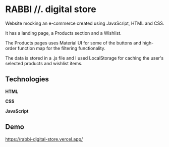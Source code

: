 # **RABBI //. digital store**

Website mocking an e-commerce created using JavaScript, HTML and CSS.

It has a landing page, a Products section and a Wishlist.

The Products pages uses Material UI for some of the buttons and high-order function map for the filtering functionality.

The data is stored in a .js file and I used LocalStorage for caching the user's selected products and wishlist items.

## **Technologies**
 **HTML**
 
 **CSS**
 
 **JavaScript**

## **Demo**

https://rabbi-digital-store.vercel.app/
